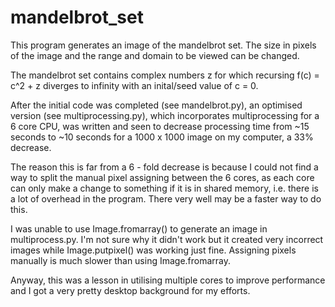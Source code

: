 # mandelbrot_set
 
This program generates an image of the mandelbrot set. The size in pixels of the image and the range and domain to be viewed can be changed.

The mandelbrot set contains complex numbers z for which recursing f(c) = c^2 + z diverges to infinity with an inital/seed value of c = 0.

After the initial code was completed (see mandelbrot.py), an optimised version (see multiprocessing.py), which incorporates multiprocessing for 
a 6 core CPU, was written and seen to decrease processing time from ~15 seconds to ~10 seconds for a 1000 x 1000 image on my computer, a 33% decrease.

The reason this is far from a 6 - fold decrease is because I could not find a way to split the manual pixel assigning between the 6 cores,
as each core can only make a change to something if it is in shared memory, i.e. there is a lot of overhead in the program. There very well may be a faster way to do this.

I was unable to use Image.fromarray() to generate an image in multiprocess.py. I'm not sure why it didn't work but it created very incorrect images
while Image.putpixel() was working just fine. Assigning pixels manually is much slower than using Image.fromarray.


Anyway, this was a lesson in utilising multiple cores to improve performance and I got a very pretty desktop background for my efforts.


